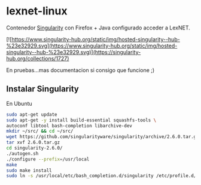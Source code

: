 # lexnet-linux

Contenedor [Singularity](https://www.sylabs.io/) con Firefox + Java configurado acceder a LexNET.

[![https://www.singularity-hub.org/static/img/hosted-singularity--hub-%23e32929.svg](https://www.singularity-hub.org/static/img/hosted-singularity--hub-%23e32929.svg)](https://singularity-hub.org/collections/1727)

En pruebas...mas documentacion si consigo que funcione ;)


## Instalar Singularity

En Ubuntu

```bash
sudo apt-get update
sudo apt-get -y install build-essential squashfs-tools \
autoconf libtool bash-completion libarchive-dev
mkdir ~/src/ && cd ~/src/
wget https://github.com/singularityware/singularity/archive/2.6.0.tar.gz
tar xvf 2.6.0.tar.gz
cd singularity-2.6.0/
./autogen.sh
./configure --prefix=/usr/local
make
sudo make install
sudo ln -s /usr/local/etc/bash_completion.d/singularity /etc/profile.d/singularity.sh
```



